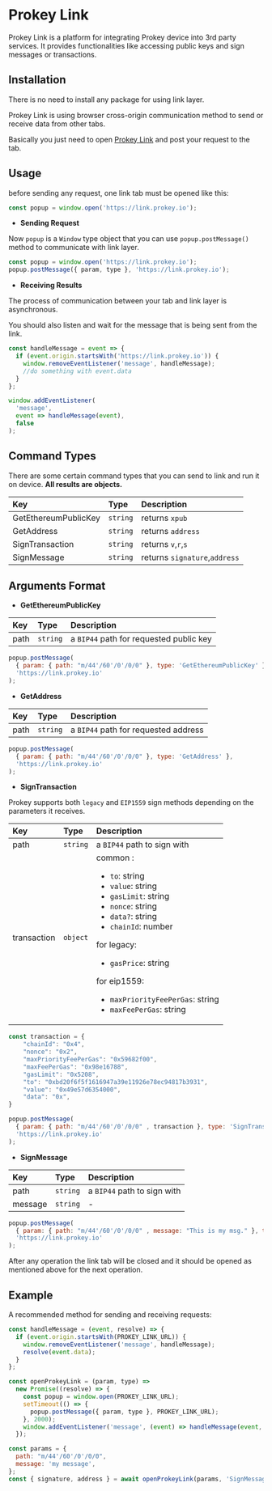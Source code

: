 # Prokey Link

Prokey Link is a platform for integrating Prokey device into 3rd party services. It provides functionalities like accessing public keys and sign messages or transactions.




## Installation

There is no need to install any package for using link layer.

Prokey Link is using browser cross-origin communication method to send or receive data from other tabs.

Basically you just need to open [Prokey Link](https://link.prokey.io) and post your request to the tab.


## Usage

before sending any request, one link tab must be opened like this:
```javascript
const popup = window.open('https://link.prokey.io');
```

* **Sending Request**

Now `popup` is a `Window` type object that you can use `popup.postMessage()` method to communicate with link layer.

```javascript
const popup = window.open('https://link.prokey.io');
popup.postMessage({ param, type }, 'https://link.prokey.io');
```

* **Receiving Results**

The process of communication between your tab and link layer is asynchronous.

You should also listen and wait for the message that is being sent from the link.


```javascript
const handleMessage = event => {
  if (event.origin.startsWith('https://link.prokey.io')) {
    window.removeEventListener('message', handleMessage);
    //do something with event.data
  }
};

window.addEventListener(
  'message',
  event => handleMessage(event),
  false
);
```


## Command Types
There are some certain command types that you can send to link and run it on device.
**All results are objects.**

| Key       | Type     | Description                |
| :-------- | :------- | :------------------------- |
| GetEthereumPublicKey | `string` | returns `xpub` |
| GetAddress | `string` | returns `address` |
| SignTransaction | `string` | returns `v`,`r`,`s` |
| SignMessage | `string` | returns `signature`,`address` |



## Arguments Format
* **GetEthereumPublicKey**

| Key       | Type     | Description                |
| :-------- | :------- | :------------------------- |
| path | `string` | a `BIP44` path for requested public key |

```javascript
popup.postMessage(
  { param: { path: "m/44'/60'/0'/0/0" }, type: 'GetEthereumPublicKey' },
  'https://link.prokey.io'
);
```

* **GetAddress**

| Key       | Type     | Description                |
| :-------- | :------- | :------------------------- |
| path | `string` | a `BIP44` path for requested address |

```javascript
popup.postMessage(
  { param: { path: "m/44'/60'/0'/0/0" }, type: 'GetAddress' },
  'https://link.prokey.io'
);
```



* **SignTransaction**

Prokey supports both `legacy` and `EIP1559` sign methods depending on the parameters it receives.

| Key       | Type     | Description                |
| :-------- | :------- | :------------------------- |
| path | `string` | a `BIP44` path to sign with |
| transaction | `object` |  common :<ul><li>`to`: string</li><li>`value`: string</li><li>`gasLimit`: string</li><li>`nonce`: string</li><li>`data?`: string</li><li>`chainId`: number</li></ul> for legacy: <ul><li>`gasPrice`: string</li></ul> for eip1559: <ul><li>`maxPriorityFeePerGas`: string</li><li>`maxFeePerGas`: string</li></ul>

```javascript
const transaction = {
    "chainId": "0x4",
    "nonce": "0x2",
    "maxPriorityFeePerGas": "0x59682f00",
    "maxFeePerGas": "0x98e16788",
    "gasLimit": "0x5208",
    "to": "0xbd20f6f5f1616947a39e11926e78ec94817b3931",
    "value": "0x49e57d6354000",
    "data": "0x",
}

popup.postMessage(
  { param: { path: "m/44'/60'/0'/0/0" , transaction }, type: 'SignTransaction' },
  'https://link.prokey.io'
);
```

* **SignMessage**

 Key       | Type     | Description                |
| :-------- | :------- | :------------------------- |
| path | `string` | a `BIP44` path to sign with |
| message | `string` |  - |

```javascript
popup.postMessage(
  { param: { path: "m/44'/60'/0'/0/0" , message: "This is my msg." }, type: 'SignMessage' },
  'https://link.prokey.io'
);
```


After any operation the link tab will be closed and it should be opened as mentioned above for the next operation.

## Example

A recommended method for sending and receiving requests:

```javascript
const handleMessage = (event, resolve) => {
  if (event.origin.startsWith(PROKEY_LINK_URL)) {
    window.removeEventListener('message', handleMessage);
    resolve(event.data);
  }
};

const openProkeyLink = (param, type) =>
  new Promise((resolve) => {
    const popup = window.open(PROKEY_LINK_URL);
    setTimeout(() => {
      popup.postMessage({ param, type }, PROKEY_LINK_URL);
    }, 2000);
    window.addEventListener('message', (event) => handleMessage(event, resolve), false);
  });

const params = {
  path: "m/44'/60'/0'/0/0",
  message: 'my message',
};
const { signature, address } = await openProkeyLink(params, 'SignMessage');

```